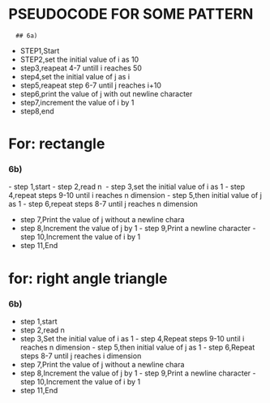  # PSEUDOCODE FOR SOME PATTERN
      ## 6a)
- STEP1,Start
- STEP2,set the initial value of i as 10
- step3,reapeat 4-7 untill i reaches 50
- step4,set the initial value of j as i
- step5,reapeat step 6-7 until j reaches i+10
- step6,print the value of j with out newline character
- step7,increment the value of i by 1
- step8,end
   
# For: rectangle
   ### 6b)
﻿﻿﻿-  step 1,start
 ﻿﻿﻿-  step 2,read n
﻿﻿﻿ -  step 3,set the initial value of i as 1
 ﻿﻿﻿-  step 4,repeat steps 9-10 until i reaches n dimension
 ﻿﻿﻿-  step 5,then initial value of j as 1
﻿﻿﻿-  step 6,repeat steps 8-7 until j reaches n dimension
-  step 7,﻿﻿﻿Print the value of j without a newline chara
-  step 8,﻿﻿﻿Increment the value of j by 1
﻿﻿﻿-  step 9,Print a newline character
﻿﻿﻿﻿-  step 10,Increment the value of i by 1
-  step 11,﻿﻿﻿﻿End
 
# for: right angle triangle
  ### 6b)
-  step 1,start 
-  step 2,read n
-  step 3,Set the initial value of i as 1
﻿﻿﻿-  step 4,Repeat steps 9-10 until i reaches n dimension
﻿﻿﻿-  step 5,then initial value of j as 1
﻿﻿﻿-  step 6,Repeat steps 8-7 until j reaches i dimension
-  step 7,﻿﻿﻿Print the value of j without a newline chara
-  step 8,﻿﻿﻿Increment the value of j by 1
﻿﻿﻿-  step 9,Print a newline character
﻿﻿﻿﻿-  step 10,Increment the value of i by 1
-  step 11,﻿﻿﻿﻿End

